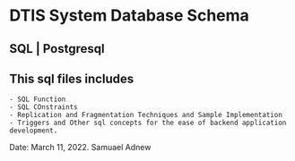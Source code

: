 # DTIS System Database Schema
## SQL | Postgresql 
## This sql files includes 
	- SQL Function
	- SQL COnstraints
	- Replication and Fragmentation Techniques and Sample Implementation
	- Triggers and Other sql concepts for the ease of backend application development.

Date: March 11, 2022.
Samuael Adnew
